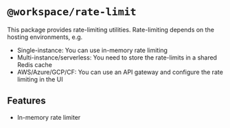# `@workspace/rate-limit`

This package provides rate-limiting utilities. Rate-limiting depends on the hosting environments, e.g.

- Single-instance: You can use in-memory rate limiting
- Multi-instance/serverless: You need to store the rate-limits in a shared Redis cache
- AWS/Azure/GCP/CF: You can use an API gateway and configure the rate limiting in the UI

## Features

- In-memory rate limiter
